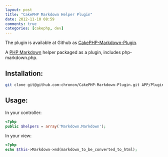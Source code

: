 ```yaml
---
layout: post
title: "CakePHP Markdown Helper Plugin"
date: 2012-11-10 08:59
comments: true
categories: [cakephp, dev]
---
```


The plugin is available at Github as [CakePHP-Markdown-Plugin](https://github.com/chronon/CakePHP-Markdown-Plugin).

A [PHP Markdown](https://github.com/michelf/php-markdown/) helper packaged as a plugin, includes
php-markdown.php.

Installation:
-------------

```sh
git clone git@github.com:chronon/CakePHP-Markdown-Plugin.git APP/Plugin/Markdown
```

Usage:
-----

In your controller: 

```php
<?php
public $helpers = array('Markdown.Markdown');
```

In your view:

```php
<?php
echo $this->Markdown->md(markdown_to_be_converted_to_html);
```

